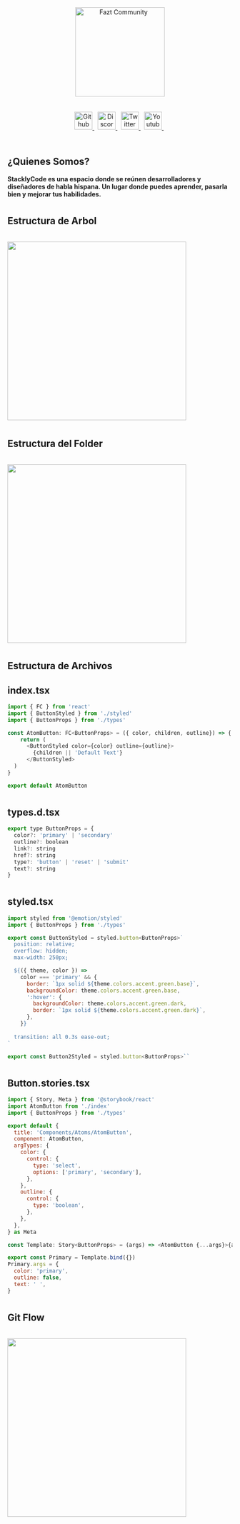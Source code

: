 <h1 id="title" align="center">
</h1><br/>

<div align="center">
<a href="https://discord.com/invite/37PHuNw" title="Fazt Community">
<img height="200px" src="https://res.cloudinary.com/design-code-mx/image/upload/v1619492717/Stacklycode/Group_1501_mly6te.svg" alt="Fazt Community">
</a>
</div><br/><br/>


<div align="center">
<a href="https://github.com/StacklyCode" title="Github">
<img height="40px" 	src="https://res.cloudinary.com/design-code-mx/image/upload/v1596591162/ReadMeFaztCommunity/github_boz1st.svg" alt="Github">
</a>&nbsp;
<a href="https://discord.stacklycode.com" title="Discord">
<img height="40px"	src="https://res.cloudinary.com/design-code-mx/image/upload/v1596590975/ReadMeFaztCommunity/discord_ctzgwd.svg" alt="Discord">
</a>&nbsp;
<a href="https://twitter.com/StacklyCode" title="Twitter">
<img height="40px"	src="https://res.cloudinary.com/design-code-mx/image/upload/v1596590975/ReadMeFaztCommunity/twitter_zgr4p0.svg" alt="Twitter">
</a>&nbsp;
<a href="https://www.youtube.com/channel/UClOjNJch66fUdsOCx_9EKxw" title="Youtube">
<img height="40px"	src="https://res.cloudinary.com/design-code-mx/image/upload/v1596590975/ReadMeFaztCommunity/youtube_t59c99.svg" alt="Youtube">
</a>&nbsp;
</div><br/>


</div>
<h1/>

<h2 id="" >
<b>
¿Quienes Somos?
</b>
</h2>

<span>
<b>
StacklyCode es una espacio donde se reúnen desarrolladores y diseñadores de habla
hispana. Un lugar donde puedes aprender, pasarla bien y mejorar tus habilidades.
</b>
</span>


<h1/>

<h2 id="" >
<b>
Estructura de Arbol
</b>
</h2>
<br/>
<img width="400px"	src="https://res.cloudinary.com/design-code-mx/image/upload/v1619492714/Stacklycode/Group_1520_k0k9it.svg" >
<h1/>
<h2 id="" >
<b>
Estructura del Folder
</b>
</h2>
<br/>
<img width="400px"	src="https://res.cloudinary.com/design-code-mx/image/upload/v1619492715/Stacklycode/Group_1519_k38wib.svg" >
<h1/>

<h2 id="" >
<b>
Estructura de Archivos
</b>
</h2>
<h2 id="" >
index.tsx
</h2>

```js
import { FC } from 'react'
import { ButtonStyled } from './styled'
import { ButtonProps } from './types'

const AtomButton: FC<ButtonProps> = ({ color, children, outline}) => { 
    return (
      <ButtonStyled color={color} outline={outline}>
        {children || 'Default Text'}
      </ButtonStyled>
  ) 
}

export default AtomButton
```

<h1></h1>

<h2 id="" >
types.d.tsx
</h2> 

```js
export type ButtonProps = {
  color?: 'primary' | 'secondary'
  outline?: boolean
  link?: string
  href?: string
  type?: 'button' | 'reset' | 'submit'
  text?: string
}
```
<h1></h1>

<h2 id="" >
styled.tsx
</h2> 

```js
import styled from '@emotion/styled'
import { ButtonProps } from './types'

export const ButtonStyled = styled.button<ButtonProps>`
  position: relative;
  overflow: hidden;
  max-width: 250px;

  ${({ theme, color }) =>
    color === 'primary' && {
      border: `1px solid ${theme.colors.accent.green.base}`,
      backgroundColor: theme.colors.accent.green.base,
      ':hover': {
        backgroundColor: theme.colors.accent.green.dark,
        border: `1px solid ${theme.colors.accent.green.dark}`,
      },
    }}
    
  transition: all 0.3s ease-out;
`

export const Button2Styled = styled.button<ButtonProps>``

```

<h1></h1>

<h2 id="" >
Button.stories.tsx
</h2> 

```js
import { Story, Meta } from '@storybook/react'
import AtomButton from './index'
import { ButtonProps } from './types'

export default {
  title: 'Components/Atoms/AtomButton',
  component: AtomButton,
  argTypes: {
    color: {
      control: {
        type: 'select',
        options: ['primary', 'secondary'],
      },
    },
    outline: {
      control: {
        type: 'boolean',
      },
    },
  },
} as Meta

const Template: Story<ButtonProps> = (args) => <AtomButton {...args}>{args.text}</AtomButton>

export const Primary = Template.bind({})
Primary.args = {
  color: 'primary',
  outline: false,
  text: ' ',
}
```

<h1></h1>

<h2 id="" >
<b>
Git  Flow
</b>
</h2>
<br/>
<img width="400px"	src="https://res.cloudinary.com/design-code-mx/image/upload/v1619492714/Stacklycode/Group_1521_bn3jax.svg" >
<h1/>